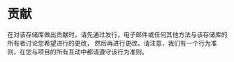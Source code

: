 # 贡献

在对该存储库做出贡献时，请先通过发行，电子邮件或任何其他方法与该存储库的所有者讨论您希望进行的更改， 然后再进行更改。请注意，我们有一个行为准则，在您与项目的所有互动中都请遵守该行为准则。 

